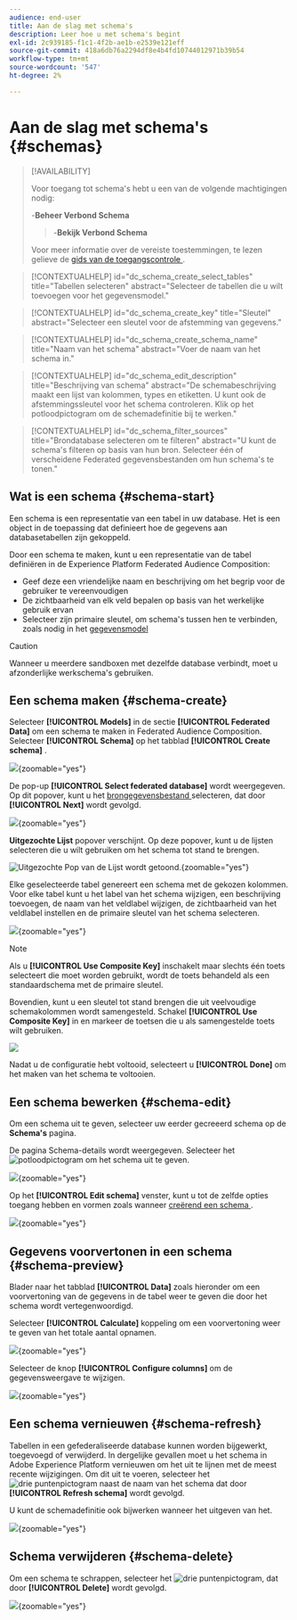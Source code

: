 ```yaml
---
audience: end-user
title: Aan de slag met schema's
description: Leer hoe u met schema's begint
exl-id: 2c939185-f1c1-4f2b-ae1b-e2539e121eff
source-git-commit: 418a6db76a2294df8e4b4fd10744012971b39b54
workflow-type: tm+mt
source-wordcount: '547'
ht-degree: 2%

---
```


# Aan de slag met schema&#39;s {#schemas}

>[!AVAILABILITY]
>
>Voor toegang tot schema&#39;s hebt u een van de volgende machtigingen nodig:
>
>-**Beheer Verbond Schema**
>>-**Bekijk Verbond Schema**
>
>Voor meer informatie over de vereiste toestemmingen, te lezen gelieve de [ gids van de toegangscontrole ](/help/governance-privacy-security/access-control.md).

>[!CONTEXTUALHELP]
>id="dc_schema_create_select_tables"
>title="Tabellen selecteren"
>abstract="Selecteer de tabellen die u wilt toevoegen voor het gegevensmodel."

>[!CONTEXTUALHELP]
>id="dc_schema_create_key"
>title="Sleutel"
>abstract="Selecteer een sleutel voor de afstemming van gegevens."

>[!CONTEXTUALHELP]
>id="dc_schema_create_schema_name"
>title="Naam van het schema"
>abstract="Voer de naam van het schema in."

>[!CONTEXTUALHELP]
>id="dc_schema_edit_description"
>title="Beschrijving van schema"
>abstract="De schemabeschrijving maakt een lijst van kolommen, types en etiketten. U kunt ook de afstemmingssleutel voor het schema controleren. Klik op het potloodpictogram om de schemadefinitie bij te werken."

>[!CONTEXTUALHELP]
>id="dc_schema_filter_sources"
>title="Brondatabase selecteren om te filteren"
>abstract="U kunt de schema&#39;s filteren op basis van hun bron. Selecteer één of verscheidene Federated gegevensbestanden om hun schema&#39;s te tonen."

## Wat is een schema {#schema-start}

Een schema is een representatie van een tabel in uw database. Het is een object in de toepassing dat definieert hoe de gegevens aan databasetabellen zijn gekoppeld.

Door een schema te maken, kunt u een representatie van de tabel definiëren in de Experience Platform Federated Audience Composition:

* Geef deze een vriendelijke naam en beschrijving om het begrip voor de gebruiker te vereenvoudigen
* De zichtbaarheid van elk veld bepalen op basis van het werkelijke gebruik ervan
* Selecteer zijn primaire sleutel, om schema&#39;s tussen hen te verbinden, zoals nodig in het [ gegevensmodel ](../data-management/gs-models.md#data-model-start)

>[!CAUTION]
>
>Wanneer u meerdere sandboxen met dezelfde database verbindt, moet u afzonderlijke werkschema&#39;s gebruiken.

## Een schema maken {#schema-create}

Selecteer **[!UICONTROL Models]** in de sectie **[!UICONTROL Federated Data]** om een schema te maken in Federated Audience Composition. Selecteer **[!UICONTROL Schema]** op het tabblad **[!UICONTROL Create schema]** .

![](assets/schema_create.png){zoomable="yes"}

De pop-up **[!UICONTROL Select federated database]** wordt weergegeven. Op dit popover, kunt u het [ brongegevensbestand ](/help/connections/home.md) selecteren, dat door **[!UICONTROL Next]** wordt gevolgd.


![](assets/schema_tables.png){zoomable="yes"}

**Uitgezochte Lijst** popover verschijnt. Op deze popover, kunt u de lijsten selecteren die u wilt gebruiken om het schema tot stand te brengen.

![ Uitgezochte Pop van de Lijst wordt getoond.](assets/select-table.png){zoomable="yes"}

Elke geselecteerde tabel genereert een schema met de gekozen kolommen. Voor elke tabel kunt u het label van het schema wijzigen, een beschrijving toevoegen, de naam van het veldlabel wijzigen, de zichtbaarheid van het veldlabel instellen en de primaire sleutel van het schema selecteren.

![](assets/schema_fields.png){zoomable="yes"}

>[!NOTE]
>
>Als u **[!UICONTROL Use Composite Key]** inschakelt maar slechts één toets selecteert die moet worden gebruikt, wordt de toets behandeld als een standaardschema met de primaire sleutel.

Bovendien, kunt u een sleutel tot stand brengen die uit veelvoudige schemakolommen wordt samengesteld. Schakel **[!UICONTROL Use Composite Key]** in en markeer de toetsen die u als samengestelde toets wilt gebruiken.

![](assets/composite-key.png)

Nadat u de configuratie hebt voltooid, selecteert u **[!UICONTROL Done]** om het maken van het schema te voltooien.

## Een schema bewerken {#schema-edit}

Om een schema uit te geven, selecteer uw eerder gecreeerd schema op de **Schema&#39;s** pagina.

De pagina Schema-details wordt weergegeven. Selecteer het ![ potloodpictogram ](/help/assets/icons/edit.png) om het schema uit te geven.

![](assets/schema_edit.png){zoomable="yes"}

Op het **[!UICONTROL Edit schema]** venster, kunt u tot de zelfde opties toegang hebben en vormen zoals wanneer [ creërend een schema ](#schema-create).

![](assets/schema_edit_orders.png){zoomable="yes"}

## Gegevens voorvertonen in een schema {#schema-preview}

Blader naar het tabblad **[!UICONTROL Data]** zoals hieronder om een voorvertoning van de gegevens in de tabel weer te geven die door het schema wordt vertegenwoordigd.

Selecteer **[!UICONTROL Calculate]** koppeling om een voorvertoning weer te geven van het totale aantal opnamen.

![](assets/schema_data.png){zoomable="yes"}

Selecteer de knop **[!UICONTROL Configure columns]** om de gegevensweergave te wijzigen.

![](assets/schema_columns.png){zoomable="yes"}

## Een schema vernieuwen {#schema-refresh}

Tabellen in een gefederaliseerde database kunnen worden bijgewerkt, toegevoegd of verwijderd. In dergelijke gevallen moet u het schema in Adobe Experience Platform vernieuwen om het uit te lijnen met de meest recente wijzigingen. Om dit uit te voeren, selecteer het ![ drie puntenpictogram ](/help/assets/icons/more.png) naast de naam van het schema dat door **[!UICONTROL Refresh schema]** wordt gevolgd.

U kunt de schemadefinitie ook bijwerken wanneer het uitgeven van het.

![](assets/schema_refresh.png){zoomable="yes"}

## Schema verwijderen {#schema-delete}

Om een schema te schrappen, selecteer het ![ drie puntenpictogram ](/help/assets/icons/more.png), dat door **[!UICONTROL Delete]** wordt gevolgd.

![](assets/schema_delete.png){zoomable="yes"}
